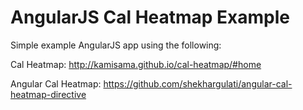 # AngularJS Cal Heatmap Example
Simple example AngularJS app using the following:

Cal Heatmap: http://kamisama.github.io/cal-heatmap/#home

Angular Cal Heatmap: https://github.com/shekhargulati/angular-cal-heatmap-directive
